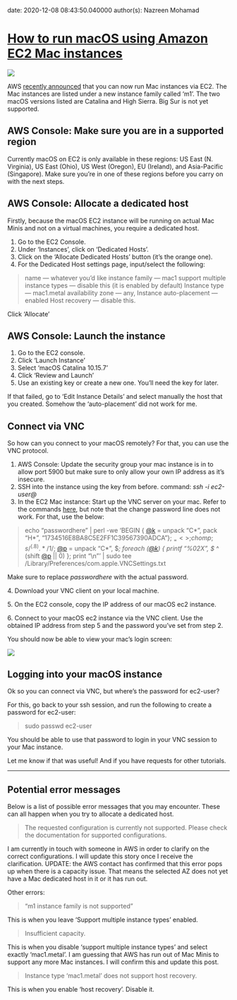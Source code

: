 
date: 2020-12-08 08:43:50.040000
author(s): Nazreen Mohamad

# [How to run macOS using Amazon EC2 Mac instances](https://medium.com/aws-architech/how-to-run-macos-using-amazon-ec2-mac-instances-cur-d918094f9b65)

![](https://miro.medium.com/max/2616/1*zKg7sbWLOvn_BjiN4OiHGA.png)

AWS [recently announced](https://aws.amazon.com/about-aws/whats-new/2020/11/announcing-amazon-ec2-mac-instances-for-macos/) that you can now run Mac instances via EC2. The Mac instances are listed under a new instance family called ‘m1’. The two macOS versions listed are Catalina and High Sierra. Big Sur is not yet supported.

## AWS Console: Make sure you are in a supported region

Currently macOS on EC2 is only available in these regions: US East (N. Virginia), US East (Ohio), US West (Oregon), EU (Ireland), and Asia-Pacific (Singapore). Make sure you’re in one of these regions before you carry on with the next steps.

## AWS Console: Allocate a dedicated host

Firstly, because the macOS EC2 instance will be running on actual Mac Minis and not on a virtual machines, you require a dedicated host.

  1. Go to the EC2 Console.
  2. Under ‘Instances’, click on ‘Dedicated Hosts’.
  3. Click on the ‘Allocate Dedicated Hosts’ button (it’s the orange one).
  4. For the Dedicated Host settings page, input/select the following:



> name — whatever you’d like
> instance family — mac1
> support multiple instance types — disable this (it is enabled by default) Instance type — mac1.metal
> availability zone — any,
> Instance auto-placement — enabled
> Host recovery — disable this.

Click ‘Allocate’

## AWS Console: Launch the instance

  1. Go to the EC2 console.
  2. Click ‘Launch Instance’
  3. Select ‘macOS Catalina 10.15.7’
  4. Click ‘Review and Launch’
  5. Use an existing key or create a new one. You’ll need the key for later.



If that failed, go to ‘Edit Instance Details’ and select manually the host that you created. Somehow the ‘auto-placement’ did not work for me.

## Connect via VNC

So how can you connect to your macOS remotely? For that, you can use the VNC protocol.

  1. AWS Console: Update the security group your mac instance is in to allow port 5900 but make sure to only allow your own IP address as it’s insecure.
  2. SSH into the instance using the key from before. command: _ssh -i <your private key.pem> ec2-user@<your public ip address>_
  3. In the EC2 Mac instance: Start up the VNC server on your mac. Refer to the commands [here](https://gist.githubusercontent.com/nateware/3915757/raw/25d15f732cbf0038a75ebb6ab68d1d234c0e118b/gistfile1.txt), but note that the change password line does not work. For that, use the below:



> echo “passwordhere” | perl -we ‘BEGIN { [@k](http://twitter.com/k) = unpack “C*”, pack “H*”, “1734516E8BA8C5E2FF1C39567390ADCA”}; $_ = <>; chomp; s/^(.{8}).*/$1/; [@p](http://twitter.com/p) = unpack “C*”, $_; foreach ([@k](http://twitter.com/k)) { printf “%02X”, $_ ^ (shift [@p](http://twitter.com/p) || 0) }; print “\n”’ | sudo tee /Library/Preferences/com.apple.VNCSettings.txt

Make sure to replace _passwordhere_ with the actual password.

4\. Download your VNC client on your local machine.

5\. On the EC2 console, copy the IP address of our macOS ec2 instance.

6\. Connect to your macOS ec2 instance via the VNC client. Use the obtained IP address from step 5 and the password you’ve set from step 2.

You should now be able to view your mac’s login screen:

![](https://miro.medium.com/max/2616/1*zKg7sbWLOvn_BjiN4OiHGA.png)

## Logging into your macOS instance

Ok so you can connect via VNC, but where’s the password for ec2-user?

For this, go back to your ssh session, and run the following to create a password for ec2-user:

> sudo passwd ec2-user

You should be able to use that password to login in your VNC session to your Mac instance.

Let me know if that was useful! And if you have requests for other tutorials.

***

## Potential error messages

Below is a list of possible error messages that you may encounter. These can all happen when you try to allocate a dedicated host.

> The requested configuration is currently not supported. Please check the documentation for supported configurations.

I am currently in touch with someone in AWS in order to clarify on the correct configurations. I will update this story once I receive the clarification. UPDATE: the AWS contact has confirmed that this error pops up when there is a capacity issue. That means the selected AZ does not yet have a Mac dedicated host in it or it has run out.

Other errors:

> “m1 instance family is not supported”

This is when you leave ‘Support multiple instance types’ enabled.

> Insufficient capacity.

This is when you disable ‘support multiple instance types’ and select exactly ‘mac1.metal’. I am guessing that AWS has run out of Mac Minis to support any more Mac instances. I will confirm this and update this post.

> Instance type ‘mac1.metal’ does not support host recovery.

This is when you enable ‘host recovery’. Disable it.
